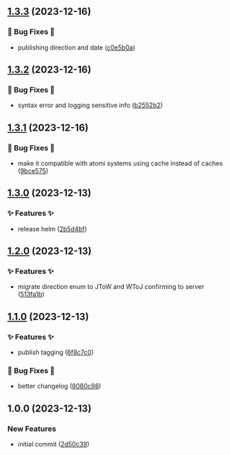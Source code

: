 ## [1.3.3](https://github.com/AtomiCloud/nitroso.helium/compare/v1.3.2...v1.3.3) (2023-12-16)


### 🐛 Bug Fixes 🐛

* publishing direction and date ([c0e5b0a](https://github.com/AtomiCloud/nitroso.helium/commit/c0e5b0a29d3e53442b082a66777fc55ac3906fff))

## [1.3.2](https://github.com/AtomiCloud/nitroso.helium/compare/v1.3.1...v1.3.2) (2023-12-16)


### 🐛 Bug Fixes 🐛

* syntax error and logging sensitive info ([b2552b2](https://github.com/AtomiCloud/nitroso.helium/commit/b2552b240b9cf8d135e7534bf56831214fdddc46))

## [1.3.1](https://github.com/AtomiCloud/nitroso.helium/compare/v1.3.0...v1.3.1) (2023-12-16)


### 🐛 Bug Fixes 🐛

* make it compatible with atomi systems using cache instead of caches ([9bce575](https://github.com/AtomiCloud/nitroso.helium/commit/9bce57596486378d4bfa85724c71eccd1bd372b5))

## [1.3.0](https://github.com/AtomiCloud/nitroso.helium/compare/v1.2.0...v1.3.0) (2023-12-13)


### ✨ Features ✨

* release helm ([2b5d4bf](https://github.com/AtomiCloud/nitroso.helium/commit/2b5d4bf8d8d8412bb60bd8f37f518304d0495b10))

## [1.2.0](https://github.com/AtomiCloud/nitroso.helium/compare/v1.1.0...v1.2.0) (2023-12-13)


### ✨ Features ✨

* migrate direction enum to JToW and WToJ confirming to server ([513fa1b](https://github.com/AtomiCloud/nitroso.helium/commit/513fa1be7db94efd3a6d637e678809c108f931eb))

## [1.1.0](https://github.com/AtomiCloud/nitroso.helium/compare/v1.0.0...v1.1.0) (2023-12-13)


### ✨ Features ✨

* publish tagging ([6f8c7c0](https://github.com/AtomiCloud/nitroso.helium/commit/6f8c7c04c699968774995fa91c84c6468b88b60f))


### 🐛 Bug Fixes 🐛

* better changelog ([8080c98](https://github.com/AtomiCloud/nitroso.helium/commit/8080c9827724e8d9c62973e091c782bc6048ff9b))

## 1.0.0 (2023-12-13)


### New Features

* initial commit ([2d50c39](https://github.com/AtomiCloud/nitroso.helium/commit/2d50c39c382e51153efd0ef8367a7eb169c110c1))
